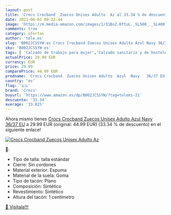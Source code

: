 ```yaml
---
layout: post
title: 'Crocs Crocband  Zuecos Unisex Adulto  Az al 33.34 % de descuento'
date: 2021-06-03 09:22:44
image: 'https://m.media-amazon.com/images/I/31BoZ-DftuL._SL500_._SL400_.jpg'
comments: true
category: ofertas
author: 'tole.es'
slug: 'B002JCSSYW-es Crocs Crocband Zuecos Unisex Adulto Azul Navy 36/37 EU'
sku: 'B002JCSSYW-es'
tags: [ 'Calzado de trabajo para mujer','Calzado sanitario y de hostelería para mujer','Zapatos','Zapatos para mujer','Zapatos y complementos','Zuecos sanitarios y de hostelería para mujer','Zuecos y mules de mujer','crocs','zuecos', ]
actualPrice: 29.99 EUR
currency: EUR
price: 29.99
comparePrice: 44.99 EUR
prodname: 'Crocs Crocband  Zuecos Unisex Adulto  Azul  Navy   36/37 EU'
country: 'es'
flag: '🇪🇸'
brand: 'Crocs'
buyurl: 'https://www.amazon.es/dp/B002JCSSYW/?tag=tolees-21'
descuento: '33.34'
average: '33.025'
---
```


Ahora mismo tienes [Crocs Crocband  Zuecos Unisex Adulto  Azul  Navy   36/37 EU](https://www.amazon.es/dp/B002JCSSYW/?tag=tolees-21) a 29.99 EUR (original: 44.99 EUR) (33.34 %  de descuento) en el siguiente enlace!

[![Crocs Crocband  Zuecos Unisex Adulto  Az](https://m.media-amazon.com/images/I/31BoZ-DftuL._SL500_._SL400_.jpg)](https://www.amazon.es/dp/B002JCSSYW/?tag=tolees-21)

🔎:

- Tipo de talla: talla estándar
- Cierre: Sin cordones
- Material exterior: Espuma
- Material de la suela: Goma
- Tipo de tacón: Plano
- Composición: Sintético
- Revestimiento: Sintético
- Altura del tacón: 1 centímetro

[🛒 Visítala!!!](https://www.amazon.es/dp/B002JCSSYW/?tag=tolees-21)
